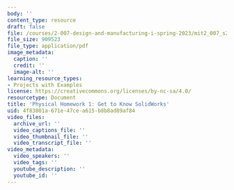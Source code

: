 ```yaml
---
body: ''
content_type: resource
draft: false
file: /courses/2-007-design-and-manufacturing-i-spring-2023/mit2_007_s23_phw01.pdf
file_size: 909523
file_type: application/pdf
image_metadata:
  caption: ''
  credit: ''
  image-alt: ''
learning_resource_types:
- Projects with Examples
license: https://creativecommons.org/licenses/by-nc-sa/4.0/
resourcetype: Document
title: 'Physical Homework 1: Get to Know SolidWorks'
uid: 4f83801a-671e-47ce-a615-b8b8ad89af84
video_files:
  archive_url: ''
  video_captions_file: ''
  video_thumbnail_file: ''
  video_transcript_file: ''
video_metadata:
  video_speakers: ''
  video_tags: ''
  youtube_description: ''
  youtube_id: ''
---
```

